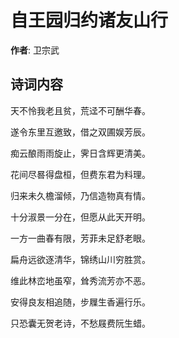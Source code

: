 # 自王园归约诸友山行

**作者**: 卫宗武

## 诗词内容

天不怜我老且贫，荒迳不可酬华春。

遂令东里互邀致，借之双圃娱芳辰。

痴云酿雨雨旋止，霁日含辉更清美。

花间尽晷得盘桓，但费东君为料理。

归来未久檐溜倾，乃信造物真有情。

十分淑景一分在，但愿从此天开明。

一方一曲春有限，芳菲未足舒老眼。

扁舟远欲逐清华，锦绣山川穷胜赏。

维此林峦地虽窄，耸秀流芳亦不恶。

安得良友相追随，步屧生香遍行乐。

只恐囊无贺老诗，不愁屐费阮生蜡。

